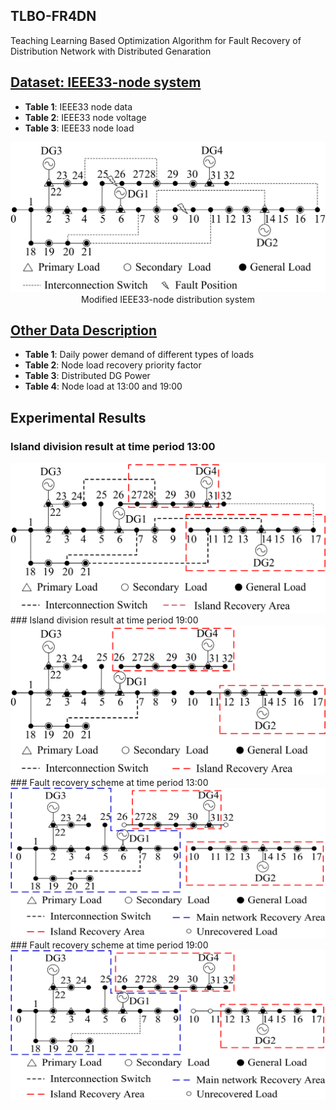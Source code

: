 ## TLBO-FR4DN
Teaching Learning Based Optimization Algorithm for Fault Recovery of Distribution Network with Distributed Genaration

## [Dataset: IEEE33-node system](IEEE33-node-system.md)
- **Table 1**: IEEE33 node data
- **Table 2**: IEEE33 node voltage
- **Table 3**: IEEE33 node load

<div align=center><img width="513" height="240" src="images/modified IEEE33-node system.png"/> <br> Modified IEEE33-node distribution system</div>  

## [Other Data Description](other-data-description.md)
- **Table 1**: Daily power demand of different types of loads
- **Table 2**: Node load recovery priority factor
- **Table 3**: Distributed DG Power
- **Table 4**: Node load at 13:00 and 19:00

## Experimental Results
### Island division result at time period 13:00 
<div align=center><img width="513" height="240" src="images/island division at 13.png"/></div>  
### Island division result at time period 19:00 
<div align=center><img width="513" height="240" src="images/island division at 19.png"/></div>  
### Fault recovery scheme at time period 13:00 
<div align=center><img width="513" height="240" src="images/recovery echeme at 13.png"/></div>  
### Fault recovery scheme at time period 19:00 
<div align=center><img width="513" height="240" src="images/recovery echeme at 19.png"/></div>  
